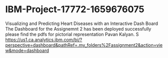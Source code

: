 # IBM-Project-17772-1659676075
Visualizing and Predicting Heart Diseases with an Interactive Dash Board
The Dashboard for the Assignemnt 2 has been deployed successfully
please find the pdfs for pictorial representation
Pavan Kalyan. S https://us1.ca.analytics.ibm.com/bi/?perspective=dashboard&pathRef=.my_folders%2Fassignment2&action=view&mode=dashboard

